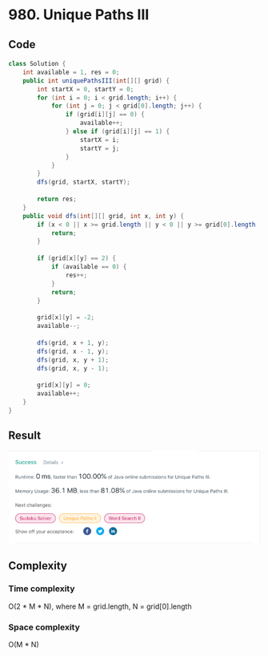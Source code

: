 # 980. Unique Paths III
## Code
```java
class Solution {
    int available = 1, res = 0;
    public int uniquePathsIII(int[][] grid) {
        int startX = 0, startY = 0;
        for (int i = 0; i < grid.length; i++) {
            for (int j = 0; j < grid[0].length; j++) {
                if (grid[i][j] == 0) {
                    available++;
                } else if (grid[i][j] == 1) {
                    startX = i;
                    startY = j;
                }
            }
        }
        dfs(grid, startX, startY);

        return res;
    }
    public void dfs(int[][] grid, int x, int y) {
        if (x < 0 || x >= grid.length || y < 0 || y >= grid[0].length || grid[x][y] < 0) {
            return;
        }

        if (grid[x][y] == 2) {
            if (available == 0) {
                res++;
            }
            return;
        }

        grid[x][y] = -2;
        available--;

        dfs(grid, x + 1, y);
        dfs(grid, x - 1, y);
        dfs(grid, x, y + 1);
        dfs(grid, x, y - 1);

        grid[x][y] = 0;
        available++;
    }
}
```
## Result
![img.png](img.png)

## Complexity
### Time complexity
O(2 * M * N), where M = grid.length, N = grid[0].length
### Space complexity
O(M * N)